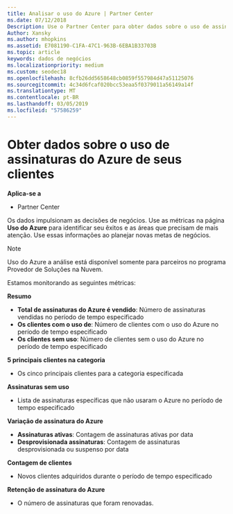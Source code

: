 ```yaml
---
title: Analisar o uso do Azure | Partner Center
ms.date: 07/12/2018
Description: Use o Partner Center para obter dados sobre o uso de assinaturas do Azure de seus clientes.
Author: Xansky
ms.author: mhopkins
ms.assetid: E7081190-C1FA-47C1-963B-6EBA1B33703B
ms.topic: article
keywords: dados de negócios
ms.localizationpriority: medium
ms.custom: seodec18
ms.openlocfilehash: 8cfb26dd5658648cb0859f557984d47a51125076
ms.sourcegitcommit: 4c34d6fcaf020bcc53eaa5f0379011a56149a14f
ms.translationtype: MT
ms.contentlocale: pt-BR
ms.lasthandoff: 03/05/2019
ms.locfileid: "57586259"
---
```

# <a name="get-data-about-the-usage-of-your-customers-azure-subscriptions"></a>Obter dados sobre o uso de assinaturas do Azure de seus clientes 

**Aplica-se a**
- Partner Center

Os dados impulsionam as decisões de negócios. Use as métricas na página **Uso do Azure** para identificar seu êxitos e as áreas que precisam de mais atenção. Use essas informações ao planejar novas metas de negócios.

> [!NOTE]
> Uso do Azure a análise está disponível somente para parceiros no programa Provedor de Soluções na Nuvem.

Estamos monitorando as seguintes métricas:

**Resumo**  
 - **Total de assinaturas do Azure é vendido**: Número de assinaturas vendidas no período de tempo especificado  
 - **Os clientes com o uso de**: Número de clientes com o uso do Azure no período de tempo especificado  
 - **Os clientes sem uso**: Número de clientes sem o uso do Azure no período de tempo especificado  

**5 principais clientes na categoria**  
 -  Os cinco principais clientes para a categoria especificada  

**Assinaturas sem uso**  
 -  Lista de assinaturas específicas que não usaram o Azure no período de tempo especificado  

**Variação de assinatura do Azure**  
 - **Assinaturas ativas**: Contagem de assinaturas ativas por data  
 - **Desprovisionada assinaturas**: Contagem de assinaturas desprovisionada ou suspenso por data  

**Contagem de clientes**
 - Novos clientes adquiridos durante o período de tempo especificado  

**Retenção de assinatura do Azure**  
 - O número de assinaturas que foram renovadas.   
  